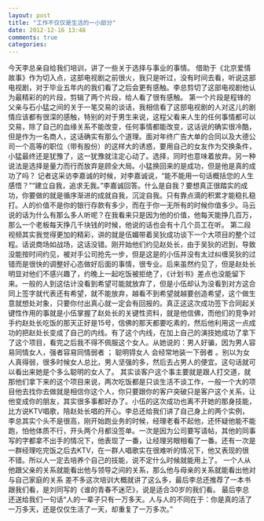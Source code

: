 ```yaml
---
layout: post
title: "工作不仅仅是生活的一小部分"
date: 2012-12-16 13:48
comments: true
categories: 
---
```


今天李总亲自给我们培训，讲了一些关于选择与事业的事情。 借助于《北京爱情故事》作为切入点，这部电视剧之前很火，我只是听过，没有时间去看，听说这部电视剧，对于毕业五年内的我们看了之后会更有感触。李总剪切了这部电视剧他认为最精彩的的片段，剪辑了两个片段，给人看了很有感触。 第一个片段是程锋的父亲与石小猛之间的关于一笔交易的谈话，我相信看了这部电视剧的人对这儿的剧情应该都有很深的感触，特别的对于男生来说，这程父看来人生的任何事情都可以交易，除了自己的血缘关系不能改变，任何事情都能改变，这话说的确实很冷酷，但是作为一名商人，这话确实有那么个道理。面对年终广告大单的合同以及大德公司一个高等的职位（带有股份）的这样大的诱惑，要用自己的女友作为交换条件，小猛最终还是犹豫了，这一犹豫就注定心动了。选择，同时也意味着放弃。另一种说法是选择是量力而行而放弃是顾全大局。小猛换回来的是成功，但是他是真的成功了吗？ 记者这采访李嘉诚的时候，对李嘉诚说，“能不能用一句话概括您的人生感悟？”“建立自我，追求无我。”李嘉诚回答。什么是自我？要想真正很踏实的成功，你要做的就是循序渐进的成就自我，沉淀自我。只有靠点滴的积累才能稳扎稳打。人的价值不是你的银行存款有多少，而在于你一无所有的时候你值多少。马云说的话为什么有那么多人听呢？在我看来只是因为他的价值，他每天能挣几百万，那么一个老板每天挣几千块钱的时候，他说的话也会有十几个员工在听。 第二段视频其实我觉得更加的精彩，讲的就是伍媚带着吴狄成功谈下一个大项目的整个过程。话说商场如战场，这话没错。刚开始他们约见赵处长，由于吴狄的迟到，导致没能按时间约见，被对手公司抢先一步，但是这是的小伍并没有太过纠缠吴狄的过错而是很快的调整好心态做好后面的事情，很专业。后来虽然约见了，但是赵处长明显对他们不感兴趣了，约晚上一起吃饭被拒绝了，《计划书》差点也没能留下来。一般的人到这估计没看到希望可能就放弃了，但是小伍却认为没看到对方这合同上签字就代表还有希望，就不能放弃，越看不到希望就越要创造希望，这个做生意就想处对象，只要你付出真心就一定会有回报的。真正这这次成功签下合同起关键性作用的事就是小伍掌握了赵处长的关键性资料，就是他信佛，而他们的竞争对手约赵处长吃饭的那天正好是15号，信佛的那天都要吃素的，然后他利用这一点成功的把赵处长变成了自己的内线。有了这个内线，在加上自己的演技她成功了拿下了这个项目，看完之后我不得不佩服这个女人。从她说的：男人好骗，因为男人容易同情女人，强者容易同情弱者 ； 聪明锝女人 会经常地装一下弱者 。别以为女人真得弱，很多时候女人总比，男人坚强的多，然后去占男人的便宜。这句话就可以看出来她是个多么聪明的女人了。 其实谈客户这个事主要就是跟人打交道，就那他们拿下来的这个项目来说，两次吃饭都是只谈生活不谈工作，一般一个大的项目他去找你去做就是相信你这个人，你只要跟你的客户突破只是客户这个关系，让他变成你的朋友，其实很多事都好办了。小伍的这次成功也离不开她的那身技能，比方说KTV唱歌，陪赵处长唱的开心。李总还给我们讲了自己身上的两个实例，李总其实个头不是很高，刚开始跑业务的时候，经理老看不起他，还怀疑他能不能跑，怕他体质不行，开头两个月都没签单。一次是因为公司要写请帖，其他的同事写的字都拿不出手的情况下，他表现了一番，让经理另眼相看了一番。还有一次是一群经理吃完饭之后去KTV，在一群人唱歌实在很难听的情况下，他又表现的很不错。所以人一定去培养个自己的技能，说不定什么时候就能用上了。 一个人从他跟父亲的关系就能看出他与领导之间的关系，那么他与母亲的关系就能看出他对与自己家庭的关系 差不多这次培训大概就讲了这么多，最后李总还推荐了一本书跟我们看，是刘同写的《谁的青春不迷茫》，说是适合30岁的我们看。 最后李总还送给我们一句话“人的一辈子只有一万多天。人与人的不同在于：你是真的活了一万多天，还是仅仅生活了一天，却重复了一万多次。”